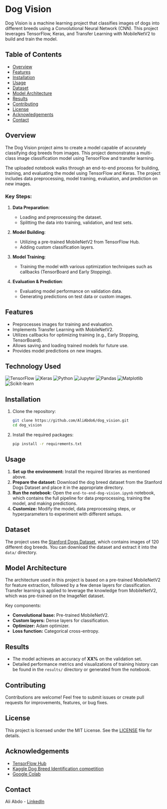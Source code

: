 # Dog Vision

Dog Vision is a machine learning project that classifies images of dogs into different breeds using a Convolutional Neural Network (CNN). This project leverages TensorFlow, Keras, and Transfer Learning with MobileNetV2 to build and train the model.

## Table of Contents

- [Overview](#overview)
- [Features](#features)
- [Installation](#installation)
- [Usage](#usage)
- [Dataset](#dataset)
- [Model Architecture](#model-architecture)
- [Results](#results)
- [Contributing](#contributing)
- [License](#license)
- [Acknowledgements](#acknowledgements)
- [Contact](#contact)

## Overview

The Dog Vision project aims to create a model capable of accurately classifying dog breeds from images. This project demonstrates a multi-class image classification model using TensorFlow and transfer learning.

The uploaded notebook walks through an end-to-end process for building, training, and evaluating the model using TensorFlow and Keras. The project includes data preprocessing, model training, evaluation, and prediction on new images.

### Key Steps:

1. **Data Preparation**:  
   - Loading and preprocessing the dataset.
   - Splitting the data into training, validation, and test sets.

2. **Model Building**:  
   - Utilizing a pre-trained MobileNetV2 from TensorFlow Hub.
   - Adding custom classification layers.

3. **Model Training**:  
   - Training the model with various optimization techniques such as callbacks (TensorBoard and Early Stopping).

4. **Evaluation & Prediction**:  
   - Evaluating model performance on validation data.
   - Generating predictions on test data or custom images.

## Features

- Preprocesses images for training and evaluation.
- Implements Transfer Learning with MobileNetV2.
- Utilizes callbacks for optimizing training (e.g., Early Stopping, TensorBoard).
- Allows saving and loading trained models for future use.
- Provides model predictions on new images.

## Technology Used

![TensorFlow](https://img.shields.io/badge/TensorFlow-%2302569B.svg?style=for-the-badge&logo=tensorflow&logoColor=white)
![Keras](https://img.shields.io/badge/Keras-%23D00000.svg?style=for-the-badge&logo=keras&logoColor=white)
![Python](https://img.shields.io/badge/Python-%2314354C.svg?style=for-the-badge&logo=python&logoColor=white)
![Jupyter](https://img.shields.io/badge/Jupyter-%23F37626.svg?style=for-the-badge&logo=jupyter&logoColor=white)
![Pandas](https://img.shields.io/badge/Pandas-%23150458.svg?style=for-the-badge&logo=pandas&logoColor=white)
![Matplotlib](https://img.shields.io/badge/Matplotlib-%23ffffff.svg?style=for-the-badge&logo=matplotlib&logoColor=black)
![Scikit-learn](https://img.shields.io/badge/Scikit--learn-%23F7931E.svg?style=for-the-badge&logo=scikit-learn&logoColor=white)

## Installation

1. Clone the repository:
   ```bash
   git clone https://github.com/AliAbdo6/dog_vision.git
   cd dog_vision
   ```

2. Install the required packages:
   ```bash
   pip install -r requirements.txt
   ```

## Usage

1. **Set up the environment:** Install the required libraries as mentioned above.
2. **Prepare the dataset:** Download the dog breed dataset from the Stanford Dogs Dataset and place it in the appropriate directory.
3. **Run the notebook:** Open the `end-to-end-dog-vision.ipynb` notebook, which contains the full pipeline for data preprocessing, training the model, and making predictions.
4. **Customize:** Modify the model, data preprocessing steps, or hyperparameters to experiment with different setups.
   
## Dataset

The project uses the [Stanford Dogs Dataset](http://vision.stanford.edu/aditya86/ImageNetDogs/), which contains images of 120 different dog breeds. You can download the dataset and extract it into the `data/` directory.

## Model Architecture

The architecture used in this project is based on a pre-trained MobileNetV2 for feature extraction, followed by a few dense layers for classification. Transfer learning is applied to leverage the knowledge from MobileNetV2, which was pre-trained on the ImageNet dataset.

Key components:
- **Convolutional base:** Pre-trained MobileNetV2.
- **Custom layers:** Dense layers for classification.
- **Optimizer:** Adam optimizer.
- **Loss function:** Categorical cross-entropy.

## Results

- The model achieves an accuracy of **XX%** on the validation set.
- Detailed performance metrics and visualizations of training history can be found in the `results/` directory or generated from the notebook.
  
## Contributing

Contributions are welcome! Feel free to submit issues or create pull requests for improvements, features, or bug fixes.

## License

This project is licensed under the MIT License. See the [LICENSE](LICENSE) file for details.

## Acknowledgements

- [TensorFlow Hub](https://www.tensorflow.org/hub)
- [Kaggle Dog Breed Identification competition](https://www.kaggle.com/c/dog-breed-identification)
- [Google Colab](https://colab.research.google.com)

## Contact

Ali Abdo - [LinkedIn](https://www.linkedin.com/in/aliabdo6/)


